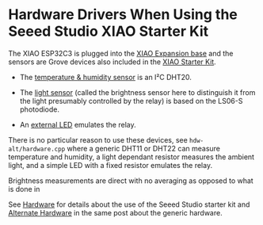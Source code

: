 # Hardware Drivers When Using the Seeed Studio XIAO Starter Kit

The XIAO ESP32C3 is plugged into the [XIAO Expansion base](https://www.seeedstudio.com/Seeeduino-XIAO-Expansion-board-p-4746.html) and the sensors are Grove devices also included in the [XIAO Starter Kit](https://www.seeedstudio.com/Seeed-XIAO-Starter-Kit-p-5378.html).

  - The [temperature & humidity sensor](https://wiki.seeedstudio.com/Grove-Temperature-Humidity-Sensor-DH20/) is an I²C DHT20.

  - The  [light sensor](https://www.seeedstudio.com/Grove-Light-Sensor-v1-2-LS06-S-phototransistor.html) (called the brightness sensor here to distinguish it from the light presumably controlled by the relay) is based on the LS06-S photodiode.

  - An [external LED](https://www.seeedstudio.com/Grove-LED-Pack-p-4364.html) emulates the relay.

There is no particular reason to use these devices, see `hdw-alt/hardware.cpp` where a generic DHT11 or DHT22 can measure temperature and humidity, a light dependant resistor measures the ambient light, and a simple LED with a fixed resistor emulates the relay. 

Brightness measurements are direct with no averaging as opposed to what is done in 

See [Hardware](https://sigmdel.ca/michel/ha/xiao/xiao_esp32c3_wifi_switch_1_en.html#hardware) for details about the use of the Seeed Studio starter kit and [Alternate Hardware](https://sigmdel.ca/michel/ha/xiao/xiao_esp32c3_wifi_switch_1_en.html#alt_hardware) in the same post about the generic hardware.

  
